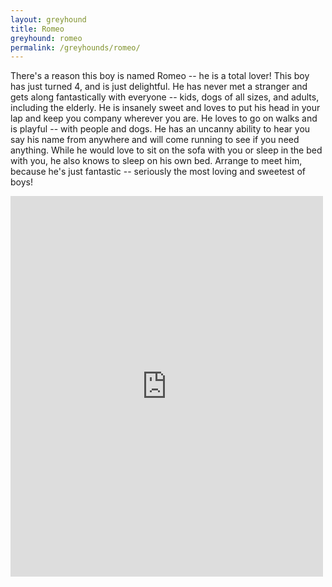 ```yaml
---
layout: greyhound
title: Romeo
greyhound: romeo
permalink: /greyhounds/romeo/
---
```


There's a reason this boy is named Romeo -- he is a total lover!  This boy has just turned 4, and is just delightful.  He has never met a stranger and gets along fantastically with everyone -- kids, dogs of all sizes, and adults, including the elderly.  He is insanely sweet and loves to put his head in your lap and keep you company wherever you are.  He loves to go on walks and is playful -- with people and dogs.  He has an uncanny ability to hear you say his name from anywhere and will come running to see if you need anything.  While he would love to sit on the sofa with you or sleep in the bed with you, he also knows to sleep on his own bed.  Arrange to meet him, because he's just fantastic -- seriously the most loving and sweetest of boys!

<iframe src="https://www.facebook.com/plugins/post.php?href=https%3A%2F%2Fwww.facebook.com%2Fgreyhoundpetscentraltexas%2Fposts%2F10155629104488572%3A0&width=500" width="500" height="609" style="border:none;overflow:hidden" scrolling="no" frameborder="0" allowTransparency="true"></iframe>
